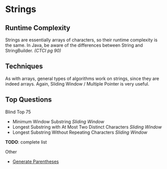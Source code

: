 # Strings

## Runtime Complexity
Strings are essentially arrays of characters, so their runtime complexity is the same. In Java, be aware of the differences between String and StringBuilder. *(CTCI pg 90)*

## Techniques
As with arrays, general types of algorithms work on strings, since they are indeed arrays. Again, Sliding Window / Multiple Pointer is very useful.

## Top Questions

Blind Top 75
- Minimum Window Substring *Sliding Window*
- Longest Substring with At Most Two Distinct Characters *Sliding Window* 
- Longest Substring Without Repeating Characters *Sliding Window* 

**TODO**: complete list

Other

- [Generate Parentheses](https://leetcode.com/problems/generate-parentheses/)
